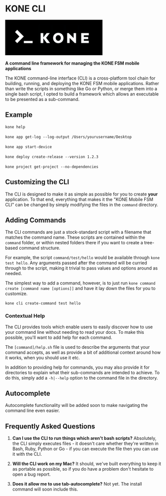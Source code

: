 # KONE CLI

![](img/kone-cli-icon.png)

**A command line framework for managing the KONE FSM mobile applications**

The KONE command-line interface (CLI) is a cross-platform tool chain for 
building, running, and deploying the KONE FSM mobile applications. Rather than 
write the scripts in something like Go or Python, or merge them into a single 
bash script, I opted to build a framework which allows an executable to be presented 
as a sub-command.

## Example

```
kone help

kone app get-log --log-output /Users/yourusername/Desktop

kone app start-device

kone deploy create-release --version 1.2.3

kone project get-project --no-dependencies
```

## Customizing the CLI
The CLI is designed to make it as simple as possible for you to create **your** application.
To that end, everything that makes it the "KONE Mobile FSM CLI" can be changed by simply modifying
the files in the `command` directory.

## Adding Commands
The CLI commands are just a stock-standard script with a filename that matches the command name.
These scripts are contained within the `command` folder, or within nested folders there if you want
to create a tree-based command structure.

For example, the script `command/test/hello` would be available through `kone test hello`. Any arguments
passed after the command will be curried through to the script, making it trivial to pass values and
options around as needed.

The simplest way to add a command, however, is to just run `kone command create [command name [options]]`
and have it lay down the files for you to customize.

```
kone cli create-command test hello
```

### Contextual Help
The CLI provides tools which enable users to easily discover how to use your command line without
needing to read your docs. To make this possible, you'll want to add help for each command.

The `[command]/help.sh` file is used to describe the arguments that your command accepts, as well as
provide a bit of additional context around how it works, when you should use it etc.

In addition to providing help for commands, you may also provide it for directories to explain what
their sub-commands are intended to achieve. To do this, simply add a `-h|--help` option to the
command file in the directory.

## Autocomplete
Autocomplete functionality will be added soon to make navigating the command line even easier.

## Frequently Asked Questions

1. **Can I use the CLI to run things which aren't bash scripts?**
   Absolutely, the CLI simply executes files - it doesn't care whether they're written in Bash, Ruby,
   Python or Go - if you can execute the file then you can use it with the CLI.

2. **Will the CLI work on my Mac?**
   It should, we've built everything to keep it as portable as possible, so if you do have a problem
   don't hesitate to open a bug report.

3. **Does it allow me to use tab-autocomplete?**
   Not yet. The install command will soon include this.
